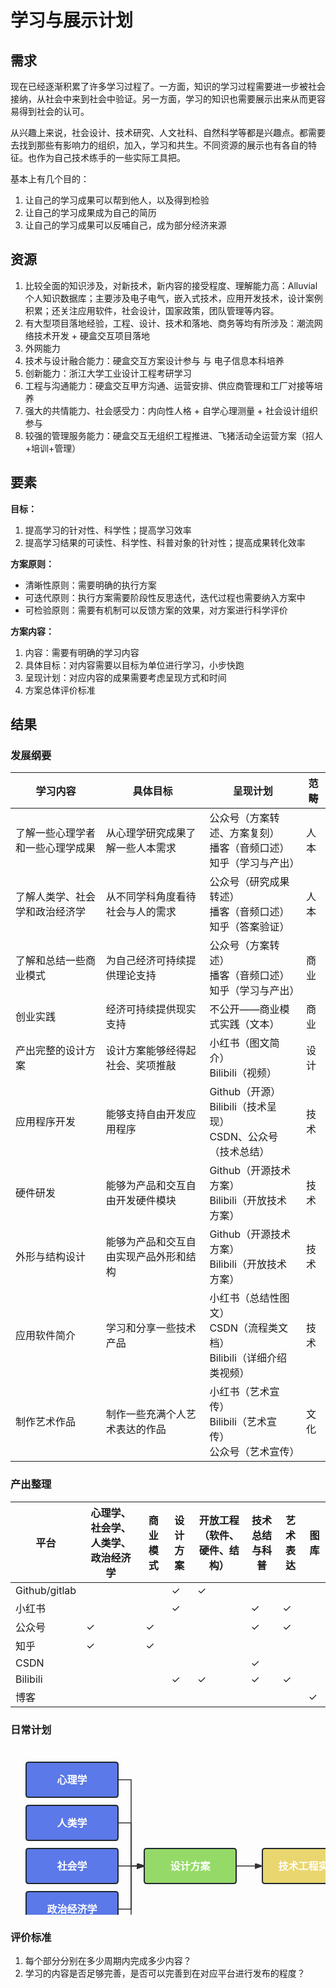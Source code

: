 # 学习与展示计划

## 需求

现在已经逐渐积累了许多学习过程了。一方面，知识的学习过程需要进一步被社会接纳，从社会中来到社会中验证。另一方面，学习的知识也需要展示出来从而更容易得到社会的认可。

从兴趣上来说，社会设计、技术研究、人文社科、自然科学等都是兴趣点。都需要去找到那些有影响力的组织，加入，学习和共生。不同资源的展示也有各自的特征。也作为自己技术练手的一些实际工具把。

基本上有几个目的：

1. 让自己的学习成果可以帮到他人，以及得到检验
2. 让自己的学习成果成为自己的简历
3. 让自己的学习成果可以反哺自己，成为部分经济来源



## 资源

1. 比较全面的知识涉及，对新技术，新内容的接受程度、理解能力高：Alluvial 个人知识数据库；主要涉及电子电气，嵌入式技术，应用开发技术，设计案例积累；还关注应用软件，社会设计，国家政策，团队管理等内容。
2. 有大型项目落地经验，工程、设计、技术和落地、商务等均有所涉及：潮流网络技术开发 + 硬盒交互项目落地
3. 外网能力
4. 技术与设计融合能力：硬盒交互方案设计参与 与 电子信息本科培养
5. 创新能力：浙江大学工业设计工程考研学习
6. 工程与沟通能力：硬盒交互甲方沟通、运营安排、供应商管理和工厂对接等培养
7. 强大的共情能力、社会感受力：内向性人格 + 自学心理测量 + 社会设计组织参与
8. 较强的管理服务能力：硬盒交互无组织工程推进、飞猪活动全运营方案（招人+培训+管理）



## 要素

**目标：**

1. 提高学习的针对性、科学性；提高学习效率
2. 提高学习结果的可读性、科学性、科普对象的针对性；提高成果转化效率



**方案原则：**

- 清晰性原则：需要明确的执行方案
- 可迭代原则：执行方案需要阶段性反思迭代，迭代过程也需要纳入方案中
- 可检验原则：需要有机制可以反馈方案的效果，对方案进行科学评价



**方案内容：**

1. 内容：需要有明确的学习内容
2. 具体目标：对内容需要以目标为单位进行学习，小步快跑
3. 呈现计划：对应内容的成果需要考虑呈现方式和时间
4. 方案总体评价标准



## 结果

### 发展纲要

| 学习内容                         | 具体目标                               | 呈现计划                                                     | 范畴 |
| -------------------------------- | -------------------------------------- | ------------------------------------------------------------ | ---- |
| 了解一些心理学者和一些心理学成果 | 从心理学研究成果了解一些人本需求       | 公众号（方案转述、方案复刻）<br />播客（音频口述）<br />知乎（学习与产出） | 人本 |
| 了解人类学、社会学和政治经济学   | 从不同学科角度看待社会与人的需求       | 公众号（研究成果转述）<br />播客（音频口述）<br />知乎（答案验证） | 人本 |
| 了解和总结一些商业模式           | 为自己经济可持续提供理论支持           | 公众号（方案转述）<br />播客（音频口述）<br />知乎（学习与产出） | 商业 |
| 创业实践                         | 经济可持续提供现实支持                 | 不公开——商业模式实践（文本）                                 | 商业 |
| 产出完整的设计方案               | 设计方案能够经得起社会、奖项推敲       | 小红书（图文简介）<br />Bilibili（视频）                     | 设计 |
| 应用程序开发                     | 能够支持自由开发应用程序               | Github（开源）<br />Bilibili（技术呈现）<br />CSDN、公众号（技术总结） | 技术 |
| 硬件研发                         | 能够为产品和交互自由开发硬件模块       | Github（开源技术方案）<br />Bilibili（开放技术方案）         | 技术 |
| 外形与结构设计                   | 能够为产品和交互自由实现产品外形和结构 | Github（开源技术方案）<br />Bilibili（开放技术方案）         | 技术 |
| 应用软件简介                     | 学习和分享一些技术产品                 | 小红书（总结性图文）<br />CSDN（流程类文档）<br />Bilibili（详细介绍类视频） | 技术 |
| 制作艺术作品                     | 制作一些充满个人艺术表达的作品         | 小红书（艺术宣传）<br />Bilibili（艺术宣传）<br />公众号（艺术宣传） | 文化 |

### 产出整理

| 平台          | 心理学、社会学、人类学、政治经济学 | 商业模式 | 设计方案 | 开放工程（软件、硬件、结构） | 技术总结与科普 | 艺术表达 | 图库 |
| ------------- | ---------------------------------- | -------- | -------- | ---------------------------- | -------------- | -------- | ---- |
| Github/gitlab |                                    |          | ✓        | ✓                            |                |          |      |
| 小红书        |                                    |          | ✓        |                              | ✓              | ✓        |      |
| 公众号        | ✓                                  | ✓        |          |                              | ✓              | ✓        |      |
| 知乎          | ✓                                  | ✓        |          |                              |                |          |      |
| CSDN          |                                    |          |          |                              | ✓              |          |      |
| Bilibili      |                                    |          | ✓        | ✓                            | ✓              | ✓        |      |
| 博客          |                                    |          |          |                              |                |          | ✓    |

### 日常计划

<svg id="SvgjsSvg1006" width="764" height="408" xmlns="http://www.w3.org/2000/svg" version="1.1" xmlns:xlink="http://www.w3.org/1999/xlink" xmlns:svgjs="http://svgjs.com/svgjs"><defs id="SvgjsDefs1007"><pattern patternUnits="userSpaceOnUse" id="pattern_mark_0" width="300" height="300"><text x="150" y="100" fill="rgba(229,229,229,0.8)" font-size="18" transform="rotate(-45, 150, 150)" style="dominant-baseline: middle; text-anchor: middle;"></text></pattern><pattern patternUnits="userSpaceOnUse" id="pattern_mark_1" width="300" height="300"><text x="150" y="200" fill="rgba(229,229,229,0.8)" font-size="18" transform="rotate(-45, 150, 150)" style="dominant-baseline: middle; text-anchor: middle;"></text></pattern><marker id="SvgjsMarker1061" markerWidth="13" markerHeight="9" refX="9.5" refY="4.5" viewBox="0 0 13 9" orient="auto" markerUnits="userSpaceOnUse" stroke-dasharray="0,0"><path id="SvgjsPath1062" d="M0,0 L13,4.5 L0,9 L0,0" fill="#323232" stroke="#323232" stroke-width="1"></path></marker><marker id="SvgjsMarker1065" markerWidth="13" markerHeight="9" refX="9.5" refY="4.5" viewBox="0 0 13 9" orient="auto" markerUnits="userSpaceOnUse" stroke-dasharray="0,0"><path id="SvgjsPath1066" d="M0,0 L13,4.5 L0,9 L0,0" fill="#323232" stroke="#323232" stroke-width="1"></path></marker><marker id="SvgjsMarker1069" markerWidth="13" markerHeight="9" refX="9.5" refY="4.5" viewBox="0 0 13 9" orient="auto" markerUnits="userSpaceOnUse" stroke-dasharray="0,0"><path id="SvgjsPath1070" d="M0,0 L13,4.5 L0,9 L0,0" fill="#323232" stroke="#323232" stroke-width="1"></path></marker><marker id="SvgjsMarker1073" markerWidth="13" markerHeight="9" refX="9.5" refY="4.5" viewBox="0 0 13 9" orient="auto" markerUnits="userSpaceOnUse" stroke-dasharray="0,0"><path id="SvgjsPath1074" d="M0,0 L13,4.5 L0,9 L0,0" fill="#323232" stroke="#323232" stroke-width="1"></path></marker><marker id="SvgjsMarker1077" markerWidth="13" markerHeight="9" refX="9.5" refY="4.5" viewBox="0 0 13 9" orient="auto" markerUnits="userSpaceOnUse" stroke-dasharray="0,0"><path id="SvgjsPath1078" d="M0,0 L13,4.5 L0,9 L0,0" fill="#323232" stroke="#323232" stroke-width="1"></path></marker><marker id="SvgjsMarker1081" markerWidth="13" markerHeight="9" refX="9.5" refY="4.5" viewBox="0 0 13 9" orient="auto" markerUnits="userSpaceOnUse" stroke-dasharray="0,0"><path id="SvgjsPath1082" d="M0,0 L13,4.5 L0,9 L0,0" fill="#323232" stroke="#323232" stroke-width="1"></path></marker><marker id="SvgjsMarker1085" markerWidth="13" markerHeight="9" refX="9.5" refY="4.5" viewBox="0 0 13 9" orient="auto" markerUnits="userSpaceOnUse" stroke-dasharray="0,0"><path id="SvgjsPath1086" d="M0,0 L13,4.5 L0,9 L0,0" fill="#323232" stroke="#323232" stroke-width="1"></path></marker></defs><rect id="svgbackgroundid" width="764" height="408" fill="transparent"></rect><rect id="SvgjsRect1009" width="764" height="408" fill="url(#pattern_mark_0)"></rect><rect id="SvgjsRect1010" width="764" height="408" fill="url(#pattern_mark_1)"></rect><g id="SvgjsG1011" transform="translate(25,25)"><path id="SvgjsPath1012" d="M 0 4Q 0 0 4 0L 143 0Q 147 0 147 4L 147 52Q 147 56 143 56L 4 56Q 0 56 0 52Z" stroke="rgba(33,41,48,1)" stroke-width="2" fill-opacity="1" fill="#5b79e8"></path><g id="SvgjsG1013"><text id="SvgjsText1014" font-family="微软雅黑" text-anchor="middle" font-size="16px" width="127px" fill="#ffffff" font-weight="700" align="middle" lineHeight="125%" anchor="middle" family="微软雅黑" size="16px" weight="700" font-style="" opacity="1" y="14" transform="rotate(0)"><tspan id="SvgjsTspan1015" dy="20" x="73.5"><tspan id="SvgjsTspan1016" style="text-decoration:;">心理学</tspan></tspan></text></g></g><g id="SvgjsG1017" transform="translate(25,94)"><path id="SvgjsPath1018" d="M 0 4Q 0 0 4 0L 143 0Q 147 0 147 4L 147 52Q 147 56 143 56L 4 56Q 0 56 0 52Z" stroke="rgba(33,41,48,1)" stroke-width="2" fill-opacity="1" fill="#5b79e8"></path><g id="SvgjsG1019"><text id="SvgjsText1020" font-family="微软雅黑" text-anchor="middle" font-size="16px" width="127px" fill="#ffffff" font-weight="700" align="middle" lineHeight="125%" anchor="middle" family="微软雅黑" size="16px" weight="700" font-style="" opacity="1" y="14" transform="rotate(0)"><tspan id="SvgjsTspan1021" dy="20" x="73.5"><tspan id="SvgjsTspan1022" style="text-decoration:;">人类学</tspan></tspan></text></g></g><g id="SvgjsG1023" transform="translate(25,163)"><path id="SvgjsPath1024" d="M 0 4Q 0 0 4 0L 143 0Q 147 0 147 4L 147 52Q 147 56 143 56L 4 56Q 0 56 0 52Z" stroke="rgba(33,41,48,1)" stroke-width="2" fill-opacity="1" fill="#5b79e8"></path><g id="SvgjsG1025"><text id="SvgjsText1026" font-family="微软雅黑" text-anchor="middle" font-size="16px" width="127px" fill="#ffffff" font-weight="700" align="middle" lineHeight="125%" anchor="middle" family="微软雅黑" size="16px" weight="700" font-style="" opacity="1" y="14" transform="rotate(0)"><tspan id="SvgjsTspan1027" dy="20" x="73.5"><tspan id="SvgjsTspan1028" style="text-decoration:;">社会学</tspan></tspan></text></g></g><g id="SvgjsG1029" transform="translate(25,232)"><path id="SvgjsPath1030" d="M 0 4Q 0 0 4 0L 143 0Q 147 0 147 4L 147 52Q 147 56 143 56L 4 56Q 0 56 0 52Z" stroke="rgba(33,41,48,1)" stroke-width="2" fill-opacity="1" fill="#5b79e8"></path><g id="SvgjsG1031"><text id="SvgjsText1032" font-family="微软雅黑" text-anchor="middle" font-size="16px" width="127px" fill="#ffffff" font-weight="700" align="middle" lineHeight="125%" anchor="middle" family="微软雅黑" size="16px" weight="700" font-style="" opacity="1" y="14" transform="rotate(0)"><tspan id="SvgjsTspan1033" dy="20" x="73.5"><tspan id="SvgjsTspan1034" style="text-decoration:;">政治经济学</tspan></tspan></text></g></g><g id="SvgjsG1035" transform="translate(25,327)"><path id="SvgjsPath1036" d="M 0 4Q 0 0 4 0L 143 0Q 147 0 147 4L 147 52Q 147 56 143 56L 4 56Q 0 56 0 52Z" stroke="rgba(33,41,48,1)" stroke-width="2" fill-opacity="1" fill="#f19594"></path><g id="SvgjsG1037"><text id="SvgjsText1038" font-family="微软雅黑" text-anchor="middle" font-size="16px" width="127px" fill="#ffffff" font-weight="700" align="middle" lineHeight="125%" anchor="middle" family="微软雅黑" size="16px" weight="700" font-style="" opacity="1" y="14" transform="rotate(0)"><tspan id="SvgjsTspan1039" dy="20" x="73.5"><tspan id="SvgjsTspan1040" style="text-decoration:;">商业模式</tspan></tspan></text></g></g><g id="SvgjsG1041" transform="translate(214,163)"><path id="SvgjsPath1042" d="M 0 4Q 0 0 4 0L 143 0Q 147 0 147 4L 147 52Q 147 56 143 56L 4 56Q 0 56 0 52Z" stroke="rgba(33,41,48,1)" stroke-width="2" fill-opacity="1" fill="#95da69"></path><g id="SvgjsG1043"><text id="SvgjsText1044" font-family="微软雅黑" text-anchor="middle" font-size="16px" width="127px" fill="#ffffff" font-weight="700" align="middle" lineHeight="125%" anchor="middle" family="微软雅黑" size="16px" weight="700" font-style="" opacity="1" y="14" transform="rotate(0)"><tspan id="SvgjsTspan1045" dy="20" x="73.5"><tspan id="SvgjsTspan1046" style="text-decoration:;">设计方案</tspan></tspan></text></g></g><g id="SvgjsG1047" transform="translate(403,163)"><path id="SvgjsPath1048" d="M 0 4Q 0 0 4 0L 143 0Q 147 0 147 4L 147 52Q 147 56 143 56L 4 56Q 0 56 0 52Z" stroke="rgba(33,41,48,1)" stroke-width="2" fill-opacity="1" fill="#e9d66f"></path><g id="SvgjsG1049"><text id="SvgjsText1050" font-family="微软雅黑" text-anchor="middle" font-size="16px" width="127px" fill="#ffffff" font-weight="700" align="middle" lineHeight="125%" anchor="middle" family="微软雅黑" size="16px" weight="700" font-style="" opacity="1" y="14" transform="rotate(0)"><tspan id="SvgjsTspan1051" dy="20" x="73.5"><tspan id="SvgjsTspan1052" style="text-decoration:;">技术工程实现</tspan></tspan></text></g></g><g id="SvgjsG1053" transform="translate(592,163)"><path id="SvgjsPath1054" d="M 0 4Q 0 0 4 0L 143 0Q 147 0 147 4L 147 52Q 147 56 143 56L 4 56Q 0 56 0 52Z" stroke="rgba(33,41,48,1)" stroke-width="2" fill-opacity="1" fill="#beb3af"></path><g id="SvgjsG1055"><text id="SvgjsText1056" font-family="微软雅黑" text-anchor="middle" font-size="16px" width="127px" fill="#ffffff" font-weight="700" align="middle" lineHeight="125%" anchor="middle" family="微软雅黑" size="16px" weight="700" font-style="" opacity="1" y="14" transform="rotate(0)"><tspan id="SvgjsTspan1057" dy="20" x="73.5"><tspan id="SvgjsTspan1058" style="text-decoration:;">艺术表达</tspan></tspan></text></g></g><g id="SvgjsG1059"><path id="SvgjsPath1060" d="M173 53L193 53L193 191L211.05 191" stroke="#323232" stroke-width="1.5" fill="none" marker-end="url(#SvgjsMarker1061)"></path></g><g id="SvgjsG1063"><path id="SvgjsPath1064" d="M173 122L193 122L193 191L211.05 191" stroke="#323232" stroke-width="1.5" fill="none" marker-end="url(#SvgjsMarker1065)"></path></g><g id="SvgjsG1067"><path id="SvgjsPath1068" d="M173 191L193 191L193 191L211.05 191" stroke="#323232" stroke-width="1.5" fill="none" marker-end="url(#SvgjsMarker1069)"></path></g><g id="SvgjsG1071"><path id="SvgjsPath1072" d="M173 260L193 260L193 191L211.05 191" stroke="#323232" stroke-width="1.5" fill="none" marker-end="url(#SvgjsMarker1073)"></path></g><g id="SvgjsG1075"><path id="SvgjsPath1076" d="M173 355L193 355L193 191L211.05 191" stroke="#323232" stroke-width="1.5" fill="none" marker-end="url(#SvgjsMarker1077)"></path></g><g id="SvgjsG1079"><path id="SvgjsPath1080" d="M362 191L382 191L382 191L400.05 191" stroke="#323232" stroke-width="1.5" fill="none" marker-end="url(#SvgjsMarker1081)"></path></g><g id="SvgjsG1083"><path id="SvgjsPath1084" d="M551 191L571 191L571 191L589.05 191" stroke="#323232" stroke-width="1.5" fill="none" marker-end="url(#SvgjsMarker1085)"></path></g></svg>

### 评价标准

1. 每个部分分别在多少周期内完成多少内容？
2. 学习的内容是否足够完善，是否可以完善到在对应平台进行发布的程度？